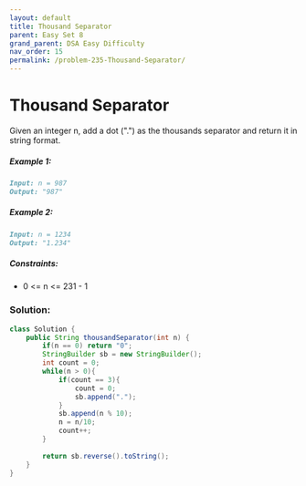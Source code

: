 ```yaml
---
layout: default
title: Thousand Separator
parent: Easy Set 8
grand_parent: DSA Easy Difficulty
nav_order: 15
permalink: /problem-235-Thousand-Separator/
---
```

# Thousand Separator
Given an integer n, add a dot (".") as the thousands separator and return it in string format.

##### Example 1:
```markdown
Input: n = 987
Output: "987"
```
##### Example 2:
```markdown
Input: n = 1234
Output: "1.234"
```
##### Constraints:
* 0 <= n <= 231 - 1

### Solution:
```java
class Solution {
    public String thousandSeparator(int n) {
        if(n == 0) return "0";
        StringBuilder sb = new StringBuilder();
        int count = 0;
        while(n > 0){
            if(count == 3){
                count = 0;
                sb.append(".");
            }
            sb.append(n % 10);
            n = n/10;
            count++;
        }
        
        return sb.reverse().toString();
    }
}
```